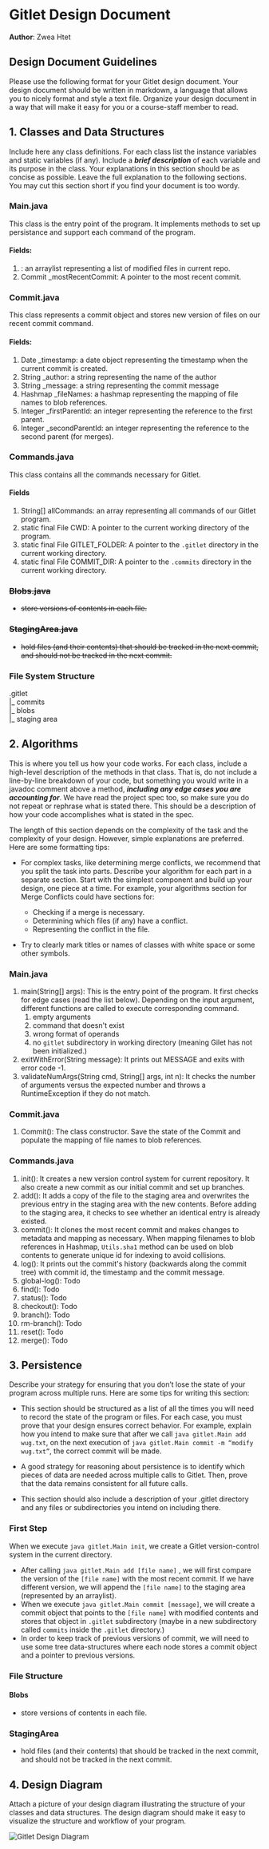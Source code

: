 # Gitlet Design Document

**Author**: Zwea Htet

## Design Document Guidelines

Please use the following format for your Gitlet design document. Your design
document should be written in markdown, a language that allows you to nicely 
format and style a text file. Organize your design document in a way that 
will make it easy for you or a course-staff member to read.  

## 1. Classes and Data Structures

Include here any class definitions. For each class list the instance
variables and static variables (if any). Include a ***brief description***
of each variable and its purpose in the class. Your explanations in
this section should be as concise as possible. Leave the full
explanation to the following sections. You may cut this section short
if you find your document is too wordy.

### Main.java
This class is the entry point of the program. It implements methods to set 
up persistance and support each command of the program.

#### Fields:
1. : an arraylist representing a list of modified files in current repo.
2. Commit _mostRecentCommit: A pointer to the most recent commit.

### Commit.java
This class represents a commit object and stores new version of files
on our recent commit command.

#### Fields:
1. Date _timestamp: a date object representing the timestamp when the current commit is created.
2. String _author: a string representing the name of the author
3. String _message: a string representing the commit message
4. Hashmap _fileNames: a hashmap representing the mapping of file names to blob references.
5. Integer _firstParentId: an integer representing the reference to the first parent.
6. Integer _secondParentId: an integer representing the reference to the second parent (for merges).

### Commands.java
This class contains all the commands necessary for Gitlet.

#### Fields
1. String[] allCommands: an array representing all commands of our Gitlet program.
2. static final File CWD: A pointer to the current working directory of the program.
2. static final File GITLET_FOLDER: A pointer to the `.gitlet` directory in the current working directory.
3. static final File COMMIT_DIR: A pointer to the `.commits` directory in the current working directory.

### ~~Blobs.java~~
* ~~store versions of contents in each file.~~

### ~~StagingArea.java~~
* ~~hold files (and their contents) that should be tracked in the next commit,
  and should not be tracked in the next commit.~~

### File System Structure
.gitlet <br>
|_ commits <br>
|_ blobs <br>
|_ staging area <br>

## 2. Algorithms

This is where you tell us how your code works. For each class, include
a high-level description of the methods in that class. That is, do not
include a line-by-line breakdown of your code, but something you would
write in a javadoc comment above a method, ***including any edge cases
you are accounting for***. We have read the project spec too, so make
sure you do not repeat or rephrase what is stated there.  This should
be a description of how your code accomplishes what is stated in the
spec.


The length of this section depends on the complexity of the task and
the complexity of your design. However, simple explanations are
preferred. Here are some formatting tips:

* For complex tasks, like determining merge conflicts, we recommend
  that you split the task into parts. Describe your algorithm for each
  part in a separate section. Start with the simplest component and
  build up your design, one piece at a time. For example, your
  algorithms section for Merge Conflicts could have sections for:

   * Checking if a merge is necessary.
   * Determining which files (if any) have a conflict.
   * Representing the conflict in the file.
  
* Try to clearly mark titles or names of classes with white space or
  some other symbols.

### Main.java
1. main(String[] args): This is the entry point of the program. It first 
checks for edge cases (read the list below). Depending on the input argument, 
different functions are called to execute corresponding command. 
   1. empty arguments
   2. command that doesn't exist 
   3. wrong format of operands 
   4. no `gitlet` subdirectory in working directory (meaning Gilet has not been initialized.)
2. exitWithError(String message): It prints out MESSAGE and exits with error code -1.
3. validateNumArgs(String cmd, String[] args, int n):  It checks the number of arguments versus the expected number 
and throws a RuntimeException if they do not match.

### Commit.java
1. Commit(): The class constructor. Save the state of the Commit and populate the 
mapping of file names to blob references. 

### Commands.java
1. init(): It creates a new version control system for current repository. It also create a 
new commit as our initial commit and set up branches.
2. add(): It adds a copy of the file to the staging area and overwrites the previous entry in
the staging area with the new contents. Before adding to the staging area, it checks to see whether
an identical entry is already existed.
3. commit(): It clones the most recent commit and makes changes to metadata and mapping as necessary. 
When mapping filenames to blob references in Hashmap, `Utils.sha1` method can be used on blob contents 
to generate unique id for indexing to avoid collisions. 
4. log(): It prints out the commit's history (backwards along the commit tree) with commit id,
   the timestamp and the commit message. 
5. global-log(): Todo
6. find(): Todo
7. status(): Todo
8. checkout(): Todo
9. branch(): Todo
10. rm-branch(): Todo
11. reset(): Todo
12. merge(): Todo

## 3. Persistence

Describe your strategy for ensuring that you don’t lose the state of your program
across multiple runs. Here are some tips for writing this section:

* This section should be structured as a list of all the times you
  will need to record the state of the program or files. For each
  case, you must prove that your design ensures correct behavior. For
  example, explain how you intend to make sure that after we call
       `java gitlet.Main add wug.txt`,
  on the next execution of
       `java gitlet.Main commit -m “modify wug.txt”`, 
  the correct commit will be made.
  
* A good strategy for reasoning about persistence is to identify which
  pieces of data are needed across multiple calls to Gitlet. Then,
  prove that the data remains consistent for all future calls.
  
* This section should also include a description of your .gitlet
  directory and any files or subdirectories you intend on including
  there.

### First Step
When we execute `java gitlet.Main init`, we create a Gitlet version-control
system in the current directory. 

* After calling `java gitlet.Main add [file name]` , we will first compare the 
version of the `[file name]` with the most recent commit. If we have different version, 
we will append the `[file name]` to the staging area (represented by an arraylist). 
* When we execute `java gitlet.Main commit [message]`, we will create a commit object
that points to the `[file name]` with modified contents and stores that object in `.gitlet` 
subdirectory (maybe in a new subdirectory called `commits` inside the `.gitlet` directory.) 
* In order to keep track of previous versions of commit, we will need to use some tree 
data-structures where each node stores a commit object and a pointer to previous versions.

### File Structure
#### Blobs 
* store versions of contents in each file.

### StagingArea
* hold files (and their contents) that should be tracked in the next commit,
and should not be tracked in the next commit.

## 4. Design Diagram

Attach a picture of your design diagram illustrating the structure of your
classes and data structures. The design diagram should make it easy to 
visualize the structure and workflow of your program.

![Gitlet Design Diagram](gitlet-design-diagram.png)